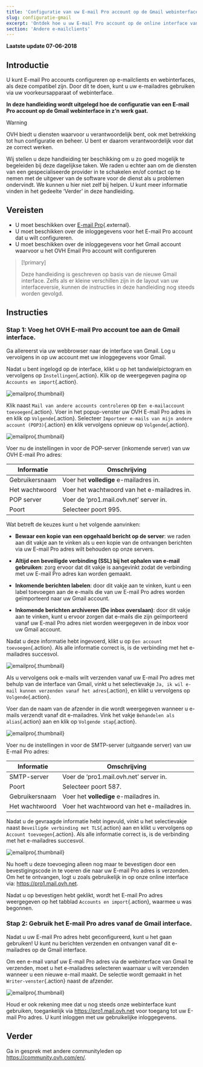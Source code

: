 ```yaml
---
title: 'Configuratie van uw E-mail Pro account op de Gmail webinterface'
slug: configuratie-gmail
excerpt: 'Ontdek hoe u uw E-mail Pro account op de online interface van Gmail kunt configureren. '
section: 'Andere e-mailclients'
---
```


**Laatste update 07-06-2018**

## Introductie

U kunt E-mail Pro accounts configureren op e-mailclients en webinterfaces, als deze compatibel zijn. Door dit te doen, kunt u uw e-mailadres gebruiken via uw voorkeursapparaat of webinterface.

**In deze handleiding wordt uitgelegd hoe de configuratie van een E-mail Pro account op de Gmail webinterface in z‘n werk gaat.**

> [!warning]
> 
> OVH biedt u diensten waarvoor u verantwoordelijk bent, ook met betrekking tot hun configuratie en beheer. U bent er daarom verantwoordelijk voor dat ze correct werken.
> 
> Wij stellen u deze handleiding ter beschikking om u zo goed mogelijk te begeleiden bij deze dagelijkse taken. We raden u echter aan om de diensten van een gespecialiseerde provider in te schakelen en/of contact op te nemen met de uitgever van de software voor de dienst als u problemen ondervindt. We kunnen u hier niet zelf bij helpen. U kunt meer informatie vinden in het gedeelte ‘Verder’ in deze handleiding.
> 

## Vereisten

- U moet beschikken over [E-mail Pro](https://www.ovh.com/nl/emails/email-pro/){.external}.
- U moet beschikken over de inloggegevens voor het E-mail Pro account dat u wilt configureren.
- U moet beschikken over de inloggegevens voor het Gmail account waarvoor u het OVH Email Pro account wilt configureren

> [!primary]
> 
> Deze handleiding is geschreven op basis van de nieuwe Gmail interface. Zelfs als er kleine verschillen zijn in de layout van uw interfaceversie, kunnen de instructies in deze handleiding nog steeds worden gevolgd.
>

## Instructies

### Stap 1: Voeg het OVH E-mail Pro account toe aan de Gmail interface.

Ga allereerst via uw webbrowser naar de interface van Gmail. Log u vervolgens in op uw account met uw inloggegevens voor Gmail.

Nadat u bent ingelogd op de interface, klikt u op het tandwielpictogram en vervolgens op `Instellingen`{.action}. Klik op de weergegeven pagina op `Accounts en import`{.action}. 

![emailpro](images/configuration-gmail-web-step1.png){.thumbnail}

Klik naast `Mail van andere accounts controleren` op `Een e-mailaccount toevoegen`{.action}. Voer in het popup-venster uw OVH E-mail Pro adres in en klik op `Volgende`{.action}. Selecteer `Importeer e-mails van mijn andere account (POP3)`{.action} en klik vervolgens opnieuw op `Volgende`{.action}.

![emailpro](images/configuration-gmail-web-step2.png){.thumbnail}

Voer nu de instellingen in voor de POP-server (inkomende server) van uw OVH E-mail Pro adres:

|Informatie|Omschrijving| 
|---|---| 
|Gebruikersnaam|Voer het **volledige** e-mailadres in.|  
|Het wachtwoord|Voer het wachtwoord van het e-mailadres in. |
|POP server|Voer de ‘pro1.mail.ovh.net’ server in.|
|Poort|Selecteer poort 995.|

Wat betreft de keuzes kunt u het volgende aanvinken:

- **Bewaar een kopie van een opgehaald bericht op de server**: we raden aan dit vakje aan te vinken als u een kopie van de ontvangen berichten via uw E-mail Pro adres wilt behouden op onze servers.

- **Altijd een beveiligde verbinding (SSL) bij het ophalen van e-mail gebruiken**: zorg ervoor dat dit vakje is aangevinkt zodat de verbinding met uw E-mail Pro adres kan worden gemaakt.

- **Inkomende berichten labelen**: door dit vakje aan te vinken, kunt u een label toevoegen aan de e-mails die van uw E-mail Pro adres worden geïmporteerd naar uw Gmail account.

- **Inkomende berichten archiveren (De inbox overslaan)**: door dit vakje aan te vinken, kunt u ervoor zorgen dat e-mails die zijn geïmporteerd vanaf uw E-mail Pro adres niet worden weergegeven in de inbox voor uw Gmail account.

Nadat u deze informatie hebt ingevoerd, klikt u op `Een account toevoegen`{.action}. Als alle informatie correct is, is de verbinding met het e-mailadres succesvol. 

![emailpro](images/configuration-gmail-web-step3.png){.thumbnail}

Als u vervolgens ook e-mails wilt verzenden vanaf uw E-mail Pro adres met behulp van de interface van Gmail, vinkt u het selectievakje `Ja, ik wil e-mail kunnen verzenden vanaf het adres`{.action}, en klikt u vervolgens op `Volgende`{.action}. 

Voer dan de naam van de afzender in die wordt weergegeven wanneer u e-mails verzendt vanaf dit e-mailadres. Vink het vakje `Behandelen als alias`{.action} aan en klik op `Volgende stap`{.action}.

![emailpro](images/configuration-gmail-web-step4.png){.thumbnail}

Voer nu de instellingen in voor de SMTP-server (uitgaande server) van uw E-mail Pro adres:

|Informatie|Omschrijving| 
|---|---| 
|SMTP-server|Voer de ‘pro1.mail.ovh.net’ server in.|
|Poort|Selecteer poort 587.|
|Gebruikersnaam|Voer het **volledige** e-mailadres in.|  
|Het wachtwoord|Voer het wachtwoord van het e-mailadres in. |

Nadat u de gevraagde informatie hebt ingevuld, vinkt u het selectievakje naast `Beveiligde verbinding met TLS`{.action} aan en klikt u vervolgens op `Account toevoegen`{.action}. Als alle informatie correct is, is de verbinding met het e-mailadres succesvol. 

![emailpro](images/configuration-gmail-web-step5.png){.thumbnail}

Nu hoeft u deze toevoeging alleen nog maar te bevestigen door een bevestigingscode in te voeren die naar uw E-mail Pro adres is verzonden. Om het te ontvangen, logt u zoals gebruikelijk in op onze online interface via: <https://pro1.mail.ovh.net>. 

Nadat u op bevestigen hebt geklikt, wordt het E-mail Pro adres weergegeven op het tabblad `Accounts en import`{.action}, waarmee u was begonnen.

### Stap 2: Gebruik het E-mail Pro adres vanaf de Gmail interface.

Nadat u uw E-mail Pro adres hebt geconfigureerd, kunt u het gaan gebruiken! U kunt nu berichten verzenden en ontvangen vanaf dit e-mailadres op de Gmail interface.

Om een e-mail vanaf uw E-mail Pro adres via de webinterface van Gmail te verzenden, moet u het e-mailadres selecteren waarnaar u wilt verzenden wanneer u een nieuwe e-mail maakt. De selectie wordt gemaakt in het `Writer-venster`{.action} naast de afzender.

![emailpro](images/configuration-gmail-web-step6.png){.thumbnail}

Houd er ook rekening mee dat u nog steeds onze webinterface kunt gebruiken, toegankelijk via <https://pro1.mail.ovh.net> voor toegang tot uw E-mail Pro adres. U kunt inloggen met uw gebruikelijke inloggegevens.

## Verder

Ga in gesprek met andere communityleden op <https://community.ovh.com/en/>.